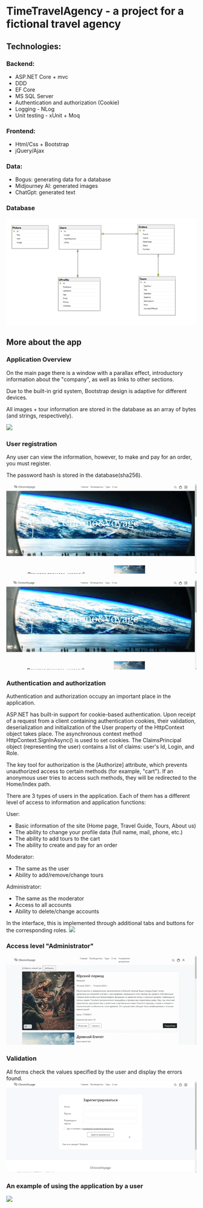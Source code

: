 # TimeTravelAgency - a project for a fictional travel agency
## Technologies: 
### Backend:
- ASP.NET Core + mvc
- DDD
- EF Core
- MS SQL Server
- Authentication and authorization (Cookie)
- Logging - NLog
- Unit testing - xUnit + Moq
### Frontend:
- Html/Css + Bootstrap
- jQuery/Ajax
### Data:
- Bogus: generating data for a database
- Midjourney AI: generated images
- ChatGpt: generated text

### Database
![](https://github.com/YuliaKUA/TimeTravelAgency/blob/develop/Attachment%20files/BD.png)

## More about the app
### Application Overview
On the main page there is a window with a parallax effect, introductory information about the "company", as well as links to other sections.

Due to the built-in grid system, Bootstrap design is adaptive for different devices.

All images + tour information are stored in the database as an array of bytes (and strings, respectively).

![](https://github.com/YuliaKUA/TimeTravelAgency/blob/develop/Attachment%20files/overview.gif)
### User registration
Any user can view the information, however, to make and pay for an order, you must register.

The password hash is stored in the database(sha256).

![](https://github.com/YuliaKUA/TimeTravelAgency/blob/develop/Attachment%20files/registration.gif)

![](https://github.com/YuliaKUA/TimeTravelAgency/blob/develop/Attachment%20files/user%20authentication.gif)

### Authentication and authorization
Authentication and authorization occupy an important place in the application.

ASP.NET has built-in support for cookie-based authentication. Upon receipt of a request from a client containing authentication cookies, their validation, deserialization and initialization of the User property of the HttpContext object takes place. The asynchronous context method HttpContext.SignInAsync() is used to set cookies. The ClaimsPrincipal object (representing the user) contains a list of claims: user's Id, Login, and Role.

The key tool for authorization is the [Authorize] attribute, which prevents unauthorized access to certain methods (for example, "cart"). If an anonymous user tries to access such methods, they will be redirected to the Home/Index path.

There are 3 types of users in the application. Each of them has a different level of access to information and application functions:

User:
- Basic information of the site (Home page, Travel Guide, Tours, About us)
- The ability to change your profile data (full name, mail, phone, etc.)
- The ability to add tours to the cart
- The ability to create and pay for an order
  
Moderator:
- The same as the user
- Ability to add/remove/change tours

Administrator:
- The same as the moderator
- Access to all accounts
- Ability to delete/change accounts

In the interface, this is implemented through additional tabs and buttons for the corresponding roles.
![](https://github.com/YuliaKUA/TimeTravelAgency/blob/develop/Attachment%20files/authorization.gif)

### Access level "Administrator"
![](https://github.com/YuliaKUA/TimeTravelAgency/blob/develop/Attachment%20files/administrator.gif)

### Validation
All forms check the values specified by the user and display the errors found.
![](https://github.com/YuliaKUA/TimeTravelAgency/blob/develop/Attachment%20files/validation.gif)

### An example of using the application by a user
![](https://github.com/YuliaKUA/TimeTravelAgency/blob/develop/Attachment%20files/user%20creates%20order.gif)